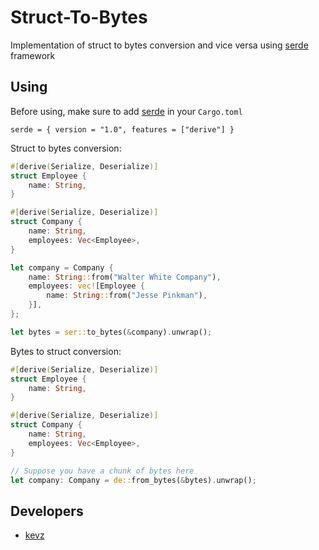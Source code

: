 # Struct-To-Bytes
Implementation of struct to bytes conversion and vice versa using [serde](https://serde.rs/) framework

## Using
Before using, make sure to add [serde](https://docs.rs/serde/latest/serde/) in your `Cargo.toml`
```cargo
serde = { version = "1.0", features = ["derive"] }
```

Struct to bytes conversion:
```rust
#[derive(Serialize, Deserialize)]
struct Employee {
    name: String,
}

#[derive(Serialize, Deserialize)]
struct Company {
    name: String,
    employees: Vec<Employee>,
}

let company = Company {
    name: String::from("Walter White Company"),
    employees: vec![Employee {
        name: String::from("Jesse Pinkman"),
    }],
};

let bytes = ser::to_bytes(&company).unwrap();
```

Bytes to struct conversion:
```rust
#[derive(Serialize, Deserialize)]
struct Employee {
    name: String,
}

#[derive(Serialize, Deserialize)]
struct Company {
    name: String,
    employees: Vec<Employee>,
}

// Suppose you have a chunk of bytes here
let company: Company = de::from_bytes(&bytes).unwrap();
```

## Developers
* [kevz](https://github.com/zKevz)
